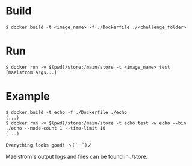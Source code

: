 # Build

```
$ docker build -t <image_name> -f ./Dockerfile ./<challenge_folder>
```

# Run

```
$ docker run -v $(pwd)/store:/main/store -t <image_name> test [maelstrom args...]
```

# Example

```
$ docker build -t echo -f ./Dockerfile ./echo
(...)
$ docker run -v $(pwd)/store:/main/store -t echo test -w echo --bin ./echo --node-count 1 --time-limit 10
(...)

Everything looks good! ヽ(‘ー`)ノ
```

Maelstrom's output logs and files can be found in ./store.